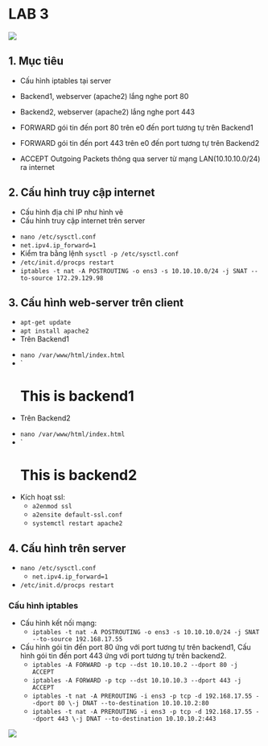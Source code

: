 # LAB 3

![](https://i.ibb.co/6XnTXvT/Screenshot-from-2020-08-25-16-25-53.png)

## 1. Mục tiêu
- Cấu hình iptables tại server

- Backend1, webserver (apache2)  lắng nghe port 80

- Backend2, webserver (apache2) lắng nghe port 443

- FORWARD gói tin đến port 80 trên e0 đến port tương tự trên Backend1

- FORWARD gói tin đến port 443 trên e0 đến port tương tự trên Backend2

- ACCEPT Outgoing Packets thông qua server từ mạng LAN(10.10.10.0/24) ra internet

## 2. Cấu hình truy cập internet
- Cấu hình địa chỉ IP như hình vẽ 
- Cấu hình truy cập internet trên server
 + `nano /etc/sysctl.conf`
 + `net.ipv4.ip_forward=1`
 + Kiểm tra bằng lệnh `sysctl -p /etc/sysctl.conf`
 + `/etc/init.d/procps restart`
 + `iptables -t nat -A POSTROUTING -o ens3 -s 10.10.10.0/24 -j SNAT --to-source 172.29.129.98`

## 3. Cấu hình web-server trên client
- `apt-get update`
- `apt install apache2`
- Trên Backend1
 + `nano /var/www/html/index.html`
 + `<h1>This is backend1</h1>

- Trên Backend2
 + `nano /var/www/html/index.html`
 + `<h1>This is backend2</h1>
 + Kích hoạt ssl:
    + `a2enmod ssl`
    + `a2ensite default-ssl.conf`
    + `systemctl restart apache2`
## 4. Cấu hình trên server
- `nano /etc/sysctl.conf`
   + `net.ipv4.ip_forward=1`
- `/etc/init.d/procps restart`

### Cấu hình iptables
- Cấu hình kết nối mạng: 
  + `iptables -t nat -A POSTROUTING -o ens3 -s 10.10.10.0/24 -j SNAT --to-source 192.168.17.55`
- Cấu hình gói tin đến port 80 ứng với port tương tự trên backend1, Cấu hình gói tin đến port 443 ứng với port tương tự trên backend2.
   + `iptables -A FORWARD -p tcp --dst 10.10.10.2 --dport 80 -j ACCEPT`
   + `iptables -A FORWARD -p tcp --dst 10.10.10.3 --dport 443 -j ACCEPT`
   + `iptables -t nat -A PREROUTING -i ens3 -p tcp -d 192.168.17.55 --dport 80 \-j DNAT --to-destination 10.10.10.2:80`
   + `iptables -t nat -A PREROUTING -i ens3 -p tcp -d 192.168.17.55 --dport 443 \-j DNAT --to-destination 10.10.10.2:443`

![](https://i.ibb.co/R4cQP4v/Screenshot-from-2020-08-25-18-10-08.png)

